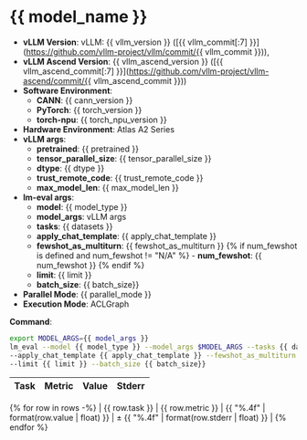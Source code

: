 # {{ model_name }}

- **vLLM Version**: vLLM: {{ vllm_version }} ([{{ vllm_commit[:7] }}](https://github.com/vllm-project/vllm/commit/{{ vllm_commit }})),
- **vLLM Ascend Version**: {{ vllm_ascend_version }} ([{{ vllm_ascend_commit[:7] }}](https://github.com/vllm-project/vllm-ascend/commit/{{ vllm_ascend_commit }}))  
- **Software Environment**: 
  - **CANN**: {{ cann_version }}
  - **PyTorch**: {{ torch_version }}
  - **torch-npu**: {{ torch_npu_version }}  
- **Hardware Environment**: Atlas A2 Series  
- **vLLM args**: 
  - **pretrained**: {{ pretrained }}
  - **tensor_parallel_size**: {{ tensor_parallel_size }}
  - **dtype**: {{ dtype  }}
  - **trust_remote_code**: {{ trust_remote_code }}
  - **max_model_len**: {{ max_model_len }}
- **lm-eval args**:
  - **model**: {{ model_type }}
  - **model_args**: vLLM args
  - **tasks**: {{ datasets }}
  - **apply_chat_template**: {{ apply_chat_template }}
  - **fewshot_as_multiturn**: {{ fewshot_as_multiturn }}
 {% if num_fewshot is defined and num_fewshot != "N/A" %} - **num_fewshot**: {{ num_fewshot }} {% endif %}
  - **limit**: {{ limit }}
  - **batch_size**: {{ batch_size}}
- **Parallel Mode**: {{ parallel_mode }}
- **Execution Mode**: ACLGraph  

**Command**:  

```bash
export MODEL_ARGS={{ model_args }}
lm_eval --model {{ model_type }} --model_args $MODEL_ARGS --tasks {{ datasets }} \
--apply_chat_template {{ apply_chat_template }} --fewshot_as_multiturn {{ fewshot_as_multiturn }} {% if num_fewshot is defined and num_fewshot != "N/A" %} --num_fewshot {{ num_fewshot }} {% endif %} \
--limit {{ limit }} --batch_size {{ batch_size}}
```

| Task                  | Metric      | Value     | Stderr |
|-----------------------|-------------|----------:|-------:|
{% for row in rows -%}
| {{ row.task }} | {{ row.metric }} | {{ "%.4f" | format(row.value | float) }} | ± {{ "%.4f" | format(row.stderr | float) }} |
{% endfor %}
